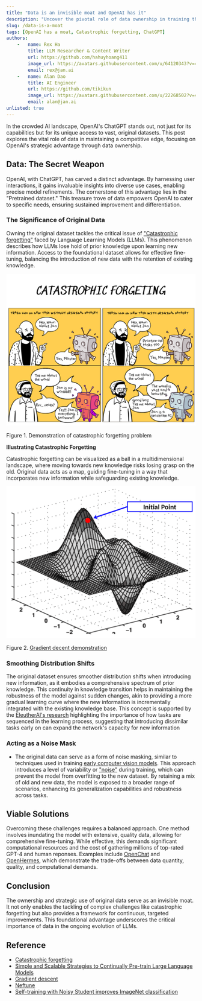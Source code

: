 ```yaml
---
title: "Data is an invisible moat and OpenAI has it"
description: "Uncover the pivotal role of data ownership in training the next iteration of LLM."
slug: /data-is-a-moat
tags: [OpenAI has a moat, Catastrophic forgetting, ChatGPT]
authors:
    -   name: Rex Ha
        title: LLM Researcher & Content Writer
        url: https://github.com/hahuyhoang411
        image_url: https://avatars.githubusercontent.com/u/64120343?v=4
        email: rex@jan.ai
    -   name: Alan Dao
        title: AI Engineer
        url: https://github.com/tikikun
        image_url: https://avatars.githubusercontent.com/u/22268502?v=4
        email: alan@jan.ai
unlisted: true
---
```


In the crowded AI landscape, OpenAI's ChatGPT stands out, not just for its capabilities but for its unique access to vast, original datasets. This post explores the vital role of data in maintaining a competitive edge, focusing on OpenAI's strategic advantage through data ownership.

## **Data: The Secret Weapon**

OpenAI, with ChatGPT, has carved a distinct advantage. By harnessing user interactions, it gains invaluable insights into diverse use cases, enabling precise model refinements. The cornerstone of this advantage lies in the "Pretrained dataset." This treasure trove of data empowers OpenAI to cater to specific needs, ensuring sustained improvement and differentiation.

### **The Significance of Original Data**

Owning the original dataset tackles the critical issue of ["Catastrophic forgetting"](https://en.wikipedia.org/wiki/Catastrophic_interference) faced by Language Learning Models (LLMs). This phenomenon describes how LLMs lose hold of prior knowledge upon learning new information. Access to the foundational dataset allows for effective fine-tuning, balancing the introduction of new data with the retention of existing knowledge.

![Catastrophic forgetting](img/catastrophic-demo.png)

Figure 1. Demonstration of catastrophic forgetting problem

**Illustrating Catastrophic Forgetting**

Catastrophic forgetting can be visualized as a ball in a multidimensional landscape, where moving towards new knowledge risks losing grasp on the old. Original data acts as a map, guiding fine-tuning in a way that incorporates new information while safeguarding existing knowledge.

![Gradient decent](img/gradient-decent.gif)

Figure 2. [Gradient decent demonstration](https://en.wikipedia.org/wiki/Gradient_descent)

### Smoothing Distribution Shifts

The original dataset ensures smoother distribution shifts when introducing new information, as it embodies a comprehensive spectrum of prior knowledge. This continuity in knowledge transition helps in maintaining the robustness of the model against sudden changes, akin to providing a more gradual learning curve where the new information is incrementally integrated with the existing knowledge base. This concept is supported by the [EleutherAI's research](https://arxiv.org/abs/2403.08763) highlighting the importance of how tasks are sequenced in the learning process, suggesting that introducing dissimilar tasks early on can expand the network's capacity for new information

### Acting as a Noise Mask

- The original data can serve as a form of noise masking, similar to techniques used in training [early computer vision models](https://arxiv.org/abs/1911.04252). This approach introduces a level of variability or ["noise"](https://arxiv.org/abs/2310.05914) during training, which can prevent the model from overfitting to the new dataset. By retaining a mix of old and new data, the model is exposed to a broader range of scenarios, enhancing its generalization capabilities and robustness across tasks.

## Viable Solutions

Overcoming these challenges requires a balanced approach. One method involves inundating the model with extensive, quality data, allowing for comprehensive fine-tuning. While effective, this demands significant computational resources and the cost of gathering millions of top-rated GPT-4 and human reponses. Examples include [OpenChat](https://huggingface.co/openchat/openchat-3.5-0106) and [OpenHermes](https://huggingface.co/teknium/OpenHermes-2.5-Mistral-7B), which demonstrate the trade-offs between data quantity, quality, and computational demands.

## Conclusion

The ownership and strategic use of original data serve as an invisible moat. It not only enables the tackling of complex challenges like catastrophic forgetting but also provides a framework for continuous, targeted improvements. This foundational advantage underscores the critical importance of data in the ongoing evolution of LLMs.

## Reference
- [Catastrophic forgetting](https://arxiv.org/abs/2308.08747)
- [Simple and Scalable Strategies to Continually Pre-train Large Language Models](https://arxiv.org/abs/2403.08763)
- [Gradient descent](https://en.wikipedia.org/wiki/Gradient_descent)
- [Neftune](https://arxiv.org/abs/2310.05914)
- [Self-training with Noisy Student improves ImageNet classification](https://arxiv.org/abs/1911.04252)
